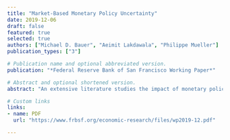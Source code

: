 ```yaml
---
title: "Market-Based Monetary Policy Uncertainty"
date: 2019-12-06
draft: false
featured: true
selected: true
authors: ["Michael D. Bauer", "Aeimit Lakdawala", "Philippe Mueller"]
publication_types: ["3"]

# Publication name and optional abbreviated version.
publication: "*Federal Reserve Bank of San Francisco Working Paper*"

# Abstract and optional shortened version.
abstract: "An extensive literature studies the impact of monetary policy surprises---shifts in expected policy rates---on asset prices. This paper addresses the open question of how shifts in the uncertainty about future policy  rates matter for the transmission of monetary policy to financial markets. To  this end, we develop a novel measure of policy uncertainty based on derivative  prices that can be used in event studies. We provide evidence for an FOMC  uncertainty cycle, the systematic pattern of resolution of uncertainty on FOMC  announcement days followed by a gradual ramp-up over the next two  weeks. Furthermore, specific monetary policy actions have differential effects  on uncertainty, with the most substantial shifts due to changes in the forward  guidance provided by the FOMC. Changes in uncertainty have pronounced effects  on asset prices, distinct from the effects of changes in expected policy  rates. Moreover, the prevailing level of uncertainty determines the  effectiveness of policy surprises: When uncertainty is low, monetary policy surprises have stronger effects on asset prices."

# Custom links
links:
- name: PDF
  url: "https://www.frbsf.org/economic-research/files/wp2019-12.pdf"

---
```

